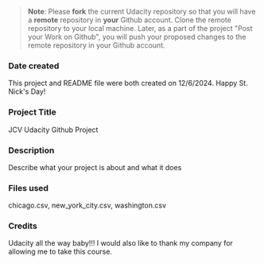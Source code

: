 >**Note**: Please **fork** the current Udacity repository so that you will have a **remote** repository in **your** Github account. Clone the remote repository to your local machine. Later, as a part of the project "Post your Work on Github", you will push your proposed changes to the remote repository in your Github account.

### Date created
This project and README file were both created on 12/6/2024. Happy St. Nick's Day!

### Project Title
JCV Udacity Github Project
### Description
Describe what your project is about and what it does

### Files used
chicago.csv, new_york_city.csv, washington.csv

### Credits
Udacity all the way baby!!! I would also like to thank my company for allowing me to take this course.

